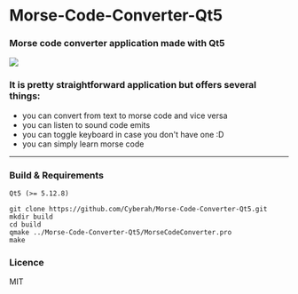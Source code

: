 # Morse-Code-Converter-Qt5
### Morse code converter application made with Qt5

![](https://raw.githubusercontent.com/Cyberah/Morse-Code-Converter-Qt5/master/gif/n1.gif)

### It is pretty straightforward application but offers several things:
- you can convert from text to morse code and vice versa
- you can listen to sound code emits
- you can toggle keyboard in case you don't have one :D
- you can simply learn morse code
----
### Build & Requirements
`Qt5 (>= 5.12.8)`
```
git clone https://github.com/Cyberah/Morse-Code-Converter-Qt5.git
mkdir build
cd build
qmake ../Morse-Code-Converter-Qt5/MorseCodeConverter.pro
make
```
### Licence
MIT

